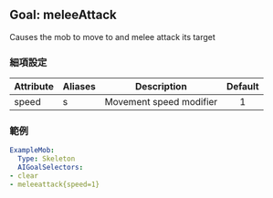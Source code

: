 Goal: meleeAttack
--------------

Causes the mob to move to and melee attack its target

### 細項設定

| Attribute | Aliases | Description | Default |
|-----------|---------|-------------------------|:-------:|
| speed | s   | Movement speed modifier |1|




### 範例

```yaml
ExampleMob:
  Type: Skeleton
  AIGoalSelectors:
- clear
- meleeattack{speed=1}
```